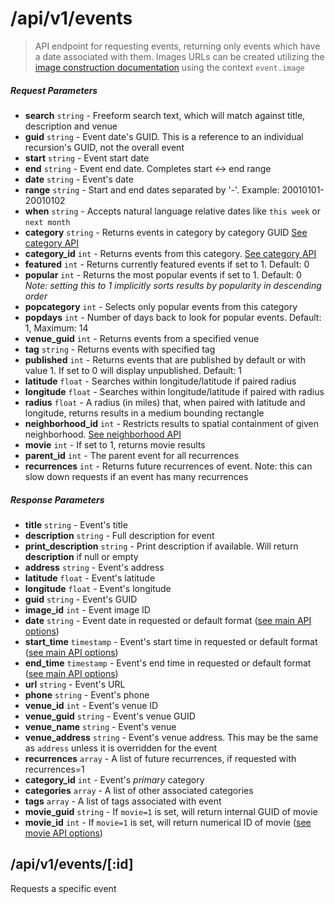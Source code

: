 # /api/v1/events

> API endpoint for requesting events, returning only events which have a date associated with them.  Images URLs can be created utilizing the [image construction documentation](images.md) using the context ```event.image```

##### Request Parameters
- **search** ```string``` - Freeform search text, which will match against title, description and venue
- **guid** ```string``` - Event date's GUID.  This is a reference to an individual recursion's GUID, not the overall event
- **start** ```string``` - Event start date
- **end** ```string``` - Event end date.  Completes start <-> end range
- **date** ```string``` - Event's date
- **range** ```string``` - Start and end dates separated by '-'.  Example: 20010101-20010102
- **when** ```string``` - Accepts natural language relative dates like ```this week``` or ```next month```
- **category** ```string``` - Returns events in category by category GUID [See category API](api_events_categories.md)
- **category_id** ```int``` - Returns events from this category. [See category API](api_events_categories.md)
- **featured** ```int``` - Returns currently featured events if set to 1. Default: 0
- **popular** ```int``` - Returns the most popular events if set to 1.  Default: 0 *Note: setting this to 1 implicitly sorts results by popularity in descending order*
- **popcategory** ```int``` - Selects only popular events from this category
- **popdays** ```int``` - Number of days back to look for popular events.  Default: 1, Maximum: 14
- **venue_guid** ```int``` - Returns events from a specified venue
- **tag** ```string``` - Returns events with specified tag
- **published** ```int``` - Returns events that are published by default or with value 1.  If set to 0 will display unpublished.  Default: 1
- **latitude** ```float``` - Searches within longitude/latitude if paired radius
- **longitude** ```float``` - Searches within longitude/latitude if paired with radius
- **radius** ```float``` - A radius (in miles) that, when paired with latitude and longitude, returns results in a medium bounding rectangle
- **neighborhood_id** ```int``` - Restricts results to spatial containment of given neighborhood.  [See neighborhood API](api_places_neighborhoods.md)
- **movie** ```int``` - If set to 1, returns movie results
- **parent_id** ```int``` - The parent event for all recurrences
- **recurrences** ```int``` - Returns future recurrences of event.  Note: this can slow down requests if an event has many recurrences

##### Response Parameters
- **title** ```string``` - Event's title
- **description** ```string``` - Full description for event
- **print_description** ```string``` - Print description if available.  Will return **description** if null or empty
- **address** ```string``` - Event's address
- **latitude** ```float``` - Event's latitude
- **longitude** ```float``` - Event's longitude
- **guid** ```string``` - Event's GUID
- **image_id** ```int``` - Event image ID
- **date** ```string``` - Event date in requested or default format ([see main API options](api.md))
- **start_time** ```timestamp``` - Event's start time in requested or default format ([see main API options](api.md))
- **end_time** ```timestamp``` - Event's end time in requested or default format ([see main API options](api.md))
- **url** ```string``` - Event's URL
- **phone** ```string``` - Event's phone
- **venue_id** ```int``` - Event's venue ID
- **venue_guid** ```string``` - Event's venue GUID
- **venue_name** ```string``` - Event's venue
- **venue_address** ```string``` - Event's venue address.  This may be the same as ```address``` unless it is overridden for the event
- **recurrences** ```array``` - A list of future recurrences, if requested with recurrences=1
- **category_id** ```int``` - Event's *primary* category
- **categories** ```array``` - A list of other associated categories
- **tags** ```array``` - A list of tags associated with event
- **movie_guid** ```string``` - If ```movie=1``` is set, will return internal GUID of movie
- **movie_id** ```int``` - If ```movie=1``` is set, will return numerical ID of movie ([see movie API options](api_events_movies.md))

## /api/v1/events/[:id]
Requests a specific event
